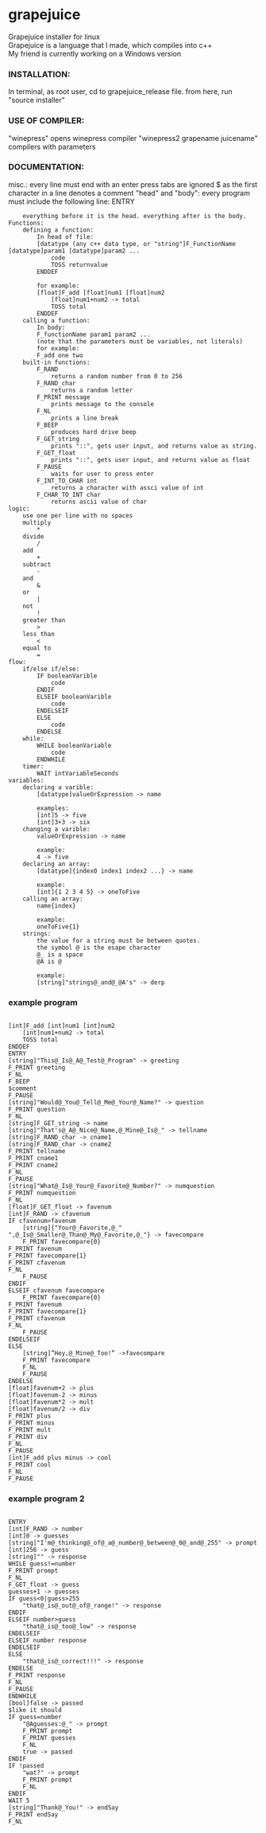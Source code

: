 # grapejuice
Grapejuice installer for linux<br>
Grapejuice is a language that I made, which compiles into c++<br>
My friend is currently working on a Windows version<br>
<h3>INSTALLATION:</h3>
	In terminal, as root user, cd to grapejuice_release file.
	from here, run "source installer"
<h3>USE OF COMPILER:</h3>
	"winepress"
		opens winepress compiler
	"winepress2 grapename juicename"
		compilers with parameters
<h3>DOCUMENTATION:</h3>
	misc.:
		every line must end with an enter press
		tabs are ignored
		$ as the first character in a line denotes a comment
	"head" and "body":
		every program must include the following line:
		ENTRY
		
		everything before it is the head. everything after is the body.
	Functions:
		defining a function:
			In head of file:
			[datatype (any c++ data type, or "string"]F_FunctionName [datatype]param1 [datatype]param2 ...
				code
				TOSS returnvalue
			ENDDEF
			
			for example:
			[float]F_add [float]num1 [float]num2
				[float]num1+num2 -> total
				TOSS total
			ENDDEF
		calling a function:
			In body:
			F_functionName param1 param2 ...
			(note that the parameters must be variables, not literals)
			for example:
			F_add one two
		built-in functions:
			F_RAND
				returns a random number from 0 to 256
			F_RAND_char
				returns a random letter
			F_PRINT message
				prints message to the console
			F_NL
				prints a line break
			F_BEEP
				produces hard drive beep
			F_GET_string
				prints "::", gets user input, and returns value as string.
			F_GET_float
				prints "::", gets user input, and returns value as float
			F_PAUSE
				waits for user to press enter
			F_INT_TO_CHAR int
				returns a character with assci value of int
			F_CHAR_TO_INT char
				returns ascii value of char
	logic:
		use one per line with no spaces
		multiply
			*
		divide
			/
		add
			+
		subtract
			-
		and
			&
		or
			|
		not
			!
		greater than
			>
		less than
			<
		equal to
			=
	flow:
		if/else if/else:
			IF booleanVarible
				code
			ENDIF
			ELSEIF booleanVarible
				code
			ENDELSEIF
			ELSE
				code
			ENDELSE
		while:
			WHILE booleanVariable
				code
			ENDWHILE
		timer:
			WAIT intVariableSeconds
	variables:
		declaring a varible:
			[datatype]valueOrExpression -> name
			
			examples:
			[int]5 -> five
			[int]3+3 -> six
		changing a varible:
			valueOrExpression -> name
			
			example:
			4 -> five
		declaring an array:
			[datatype]{index0 index1 index2 ...} -> name
			
			example:
			[int]{1 2 3 4 5} -> oneToFive
		calling an array:
			name{index}
			
			example:
			oneToFive{1}
		strings:
			the value for a string must be between quotes.
			the symbol @ is the esape character
			@_ is a space
			@A is @
				
			example:
			[string]"strings@_and@_@A's" -> derp
<h3>example program</h3>
<code>
[int]F_add [int]num1 [int]num2
	[int]num1+num2 -> total
	TOSS total
ENDDEF
ENTRY
[string]"This@_Is@_A@_Test@_Program" -> greeting
F_PRINT greeting
F_NL
F_BEEP
$comment
F_PAUSE
[string]"Would@_You@_Tell@_Me@_Your@_Name?" -> question
F_PRINT question
F_NL
[string]F_GET_string -> name
[string]"That's@_A@_Nice@_Name,@_Mine@_Is@_" -> tellname
[string]F_RAND_char -> cname1
[string]F_RAND_char -> cname2
F_PRINT tellname
F_PRINT cname1
F_PRINT cname2
F_NL
F_PAUSE
[string]"What@_Is@_Your@_Favorite@_Number?" -> numquestion
F_PRINT numquestion
F_NL
[float]F_GET_float -> favenum
[int]F_RAND -> cfavenum
IF cfavenum>favenum
	[string]{"Your@_Favorite,@_" ",@_Is@_Smaller@_Than@_My@_Favorite,@_"} -> favecompare
	F_PRINT favecompare{0}
F_PRINT favenum
F_PRINT favecompare{1}
F_PRINT cfavenum
F_NL
	F_PAUSE
ENDIF
ELSEIF cfavenum<favenum
	[string]{"Your@_Favorite,@_" ",@_Is@_Larger@_Than@_My@_Favorite,@_"} -> favecompare
	F_PRINT favecompare{0}
F_PRINT favenum
F_PRINT favecompare{1}
F_PRINT cfavenum
F_NL
	F_PAUSE
ENDELSEIF
ELSE
	[string]”Hey,@_Mine@_Too!” ->favecompare
	F_PRINT favecompare
	F_NL
	F_PAUSE
ENDELSE
[float]favenum+2 -> plus
[float]favenum-2 -> minus
[float]favenum*2 -> mult
[float]favenum/2 -> div
F_PRINT plus
F_PRINT minus
F_PRINT mult
F_PRINT div
F_NL
F_PAUSE
[int]F_add plus minus -> cool
F_PRINT cool
F_NL
F_PAUSE
</code>
<h3>example program 2</h3>
<code>
ENTRY
[int]F_RAND -> number
[int]0 -> guesses
[string]"I'm@_thinking@_of@_a@_number@_between@_0@_and@_255" -> prompt
[int]256 -> guess
[string]"" -> response
WHILE guess!=number 
F_PRINT prompt
F_NL
F_GET_float -> guess
guesses+1 -> guesses
IF guess<0|guess>255
	"that@_is@_out@_of@_range!" -> response
ENDIF
ELSEIF number>guess
	"that@_is@_too@_low" -> response
ENDELSEIF
ELSEIF number<guess
	"that@_is@_too@_high" -> response
ENDELSEIF
ELSE
	"that@_is@_correct!!!" -> response
ENDELSE
F_PRINT response
F_NL
F_PAUSE
ENDWHILE
[bool]false -> passed
$like it should
IF guess=number
	"@Aguesses:@_" -> prompt
	F_PRINT prompt
	F_PRINT guesses
	F_NL
	true -> passed
ENDIF
IF !passed
	"wat?" -> prompt
	F_PRINT prompt
	F_NL
ENDIF
WAIT 5
[string]"Thank@_You!" -> endSay
F_PRINT endSay
F_NL
</code>

